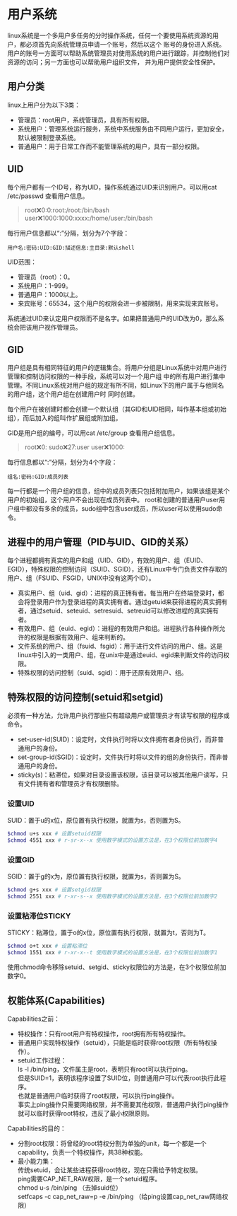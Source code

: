 # 用户系统
linux系统是一个多用户多任务的分时操作系统，任何一个要使用系统资源的用户，都必须首先向系统管理员申请一个账号，然后以这个
账号的身份进入系统。  
用户的账号一方面可以帮助系统管理员对使用系统的用户进行跟踪，并控制他们对资源的访问；另一方面也可以帮助用户组织文件，
并为用户提供安全性保护。

## 用户分类
linux上用户分为以下3类：
* 管理员：root用户，系统管理员，具有所有权限。
* 系统用户：管理系统运行服务，系统中系统服务由不同用户运行，更加安全，默认被限制登录系统。
* 普通用户：用于日常工作而不能管理系统的用户，具有一部分权限。

## UID
每个用户都有一个ID号，称为UID，操作系统通过UID来识别用户。可以用cat /etc/passwd 查看用户信息。
> root:x:0:0:root:/root:/bin/bash
> user:x:1000:1000:xxxx:/home/user:/bin/bash

每行用户信息都以“:”分隔，划分为7个字段：
```
用户名:密码:UID:GID:描述信息:主目录:默认shell
```

UID范围：
* 管理员（root）：0。
* 系统用户：1-999。
* 普通用户：1000以上。
* 来宾账号：65534，这个用户的权限会进一步被限制，用来实现来宾账号。

系统通过UID来认定用户权限而不是名字。如果把普通用户的UID改为0，那么系统会把该用户视作管理员。

## GID
用户组是具有相同特征的用户的逻辑集合。将用户分组是Linux系统中对用户进行管理和控制访问权限的一种手段，系统可以对一个用户组
中的所有用户进行集中管理。不同Linux系统对用户组的规定有所不同，如Linux下的用户属于与他同名的用户组，这个用户组在创建用户时
同时创建。

每个用户在被创建时都会创建一个默认组（其GID和UID相同，叫作基本组或初始组），而后加入的组叫作扩展组或附加组。

GID是用户组的编号，可以用cat /etc/group 查看用户组信息。
> root:x:0:
> sudo:x:27:user
> user:x:1000:

每行信息都以“:”分隔，划分为4个字段：
```
组名:密码:GID:成员列表
```

每一行都是一个用户组的信息，组中的成员列表只包括附加用户，如果该组是某个用户的初始组，这个用户不会出现在成员列表中。
root和创建的普通用户user用户组中都没有多余的成员，sudo组中包含user成员，所以user可以使用sudo命令。

## 进程中的用户管理（PID与UID、GID的关系）
每个进程都拥有真实的用户和组（UID、GID），有效的用户、组（EUID、EGID），特殊权限的控制访问（SUID、SGID），还有Linux中专门负责文件存取的用户、组（FSUID、FSGID，UNIX中没有这两个ID）。

* 真实用户、组（uid、gid）：进程的真正拥有者。每当用户在终端登录时，都会将登录用户作为登录进程的真实拥有者。通过getuid来获得进程的真实拥有者，通过setuid、seteuid、setresuid、setreuid可以修改进程的真实拥有者。
* 有效用户、组（euid、egid）：进程的有效用户和组。进程执行各种操作所允许的权限是根据有效用户、组来判断的。
* 文件系统的用户、组（fsuid、fsgid）：用于进行文件访问的用户、组。这是linux中引入的一类用户、组，在unix中是通过euid、egid来判断文件的访问权限。
* 特殊权限的访问控制（suid、sgid）：用于还原有效用户、组。

## 特殊权限的访问控制(setuid和setgid)
必须有一种方法，允许用户执行那些只有超级用户或管理员才有读写权限的程序或命令。
* set-user-id(SUID)：设定时，文件执行时将以文件拥有者身份执行，而非普通用户的身份。
* set-group-id(SGID)：设定时，文件执行时将以文件的组的身份执行，而非普通用户的身份。
* sticky(s)：粘滞位，如果对目录设置该权限，该目录可以被其他用户读写，只有文件拥有者和管理员才有权限删除。

### 设置UID
SUID：置于u的x位，原位置有执行权限，就置为s，否则置为S。
```sh
$chmod u+s xxx # 设置setuid权限
$chmod 4551 xxx # r-sr-x--x 使用数字模式的设置方法是，在3个权限位前加数字4
```

### 设置GID
SGID：置于g的x为，原位置有执行权限，就置为s，否则置为S。
```sh
$chmod g+s xxx # 设置setgid权限
$chmod 2551 xxx # r-xr-s--x 使用数字模式的设置方法是，在3个权限位前加数字2
```

### 设置粘滞位STICKY
STICKY：粘滞位，置于o的x位，原位置有执行权限，就置为t，否则为T。
```sh
$chmod o+t xxx # 设置粘滞位
$chmod 1551 xxx # r-xr-x--t 使用数字模式的设置方法是，在3个权限位前加数字1
```
使用chmod命令移除setuid、setgid、sticky权限位的方法是，在3个权限位前加数字0。

## 权能体系(Capabilities)
Capabilities之前：
* 特权操作：只有root用户有特权操作，root拥有所有特权操作。
* 普通用户实现特权操作（setuid），只能是临时获得root权限（所有特权操作）。
* setuid工作过程：  
    ls -l /bin/ping，文件属主是root，表明只有root可以执行ping。  
    但是SUID=1，表明该程序设置了SUID位，则普通用户可以代表root执行此程序。  
    也就是普通用户临时获得了root权限，可以执行ping操作。  
    事实上ping操作只需要网络权限，并不需要其他权限，普通用户执行ping操作就可以临时获得root特权，违反了最小权限原则。

Capabilities的目的：
* 分割root权限：将曾经的root特权分割为单独的unit，每一个都是一个capability，负责一个特权操作，共38种权能。
* 最小能力集：  
    传统setuid，会让某些进程获得root特权，现在只需给予特定权限。  
    ping需要CAP_NET_RAW权限，是一个setuid程序。  
    chmod u-s /bin/ping （去掉suid位）  
    setfcaps -c cap_net_raw=p -e /bin/ping （给ping设置cap_net_raw网络权限）